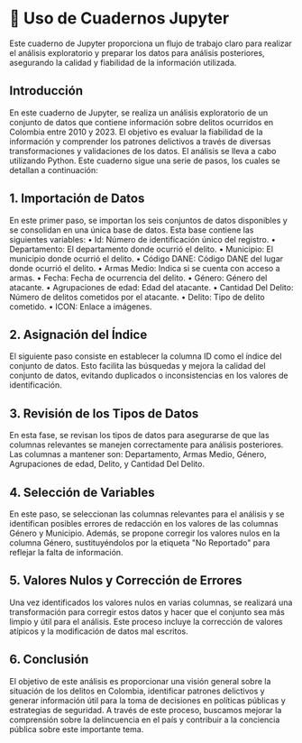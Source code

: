 # 📒 Uso de Cuadernos Jupyter
Este cuaderno de Jupyter proporciona un flujo de trabajo claro para realizar el análisis exploratorio y preparar los datos para análisis posteriores, asegurando la calidad y fiabilidad de la información utilizada.
## Introducción
En este cuaderno de Jupyter, se realiza un análisis exploratorio de un conjunto de datos que contiene información sobre delitos ocurridos en Colombia entre 2010 y 2023. El objetivo es evaluar la fiabilidad de la información y comprender los patrones delictivos a través de diversas transformaciones y validaciones de los datos. El análisis se lleva a cabo utilizando Python.
Este cuaderno sigue una serie de pasos, los cuales se detallan a continuación:
## 1.	Importación de Datos
En este primer paso, se importan los seis conjuntos de datos disponibles y se consolidan en una única base de datos. Esta base contiene las siguientes variables:
•	Id: Número de identificación único del registro.
•	Departamento: El departamento donde ocurrió el delito.
•	Municipio: El municipio donde ocurrió el delito.
•	Código DANE: Código DANE del lugar donde ocurrió el delito.
•	Armas Medio: Indica si se cuenta con acceso a armas.
•	Fecha: Fecha de ocurrencia del delito.
•	Género: Género del atacante.
•	Agrupaciones de edad: Edad del atacante.
•	Cantidad Del Delito: Número de delitos cometidos por el atacante.
•	Delito: Tipo de delito cometido.
•	ICON: Enlace a imágenes.
## 2. Asignación del Índice
El siguiente paso consiste en establecer la columna ID como el índice del conjunto de datos. Esto facilita las búsquedas y mejora la calidad del conjunto de datos, evitando duplicados o inconsistencias en los valores de identificación.
## 3. Revisión de los Tipos de Datos
En esta fase, se revisan los tipos de datos para asegurarse de que las columnas relevantes se manejen correctamente para análisis posteriores. Las columnas a mantener son: Departamento, Armas Medio, Género, Agrupaciones de edad, Delito, y Cantidad Del Delito.
## 4. Selección de Variables
En este paso, se seleccionan las columnas relevantes para el análisis y se identifican posibles errores de redacción en los valores de las columnas Género y Municipio. Además, se propone corregir los valores nulos en la columna Género, sustituyéndolos por la etiqueta "No Reportado" para reflejar la falta de información.
## 5. Valores Nulos y Corrección de Errores
Una vez identificados los valores nulos en varias columnas, se realizará una transformación para corregir estos datos y hacer que el conjunto sea más limpio y útil para el análisis. Este proceso incluye la corrección de valores atípicos y la modificación de datos mal escritos.
## 6. Conclusión
El objetivo de este análisis es proporcionar una visión general sobre la situación de los delitos en Colombia, identificar patrones delictivos y generar información útil para la toma de decisiones en políticas públicas y estrategias de seguridad. A través de este proceso, buscamos mejorar la comprensión sobre la delincuencia en el país y contribuir a la conciencia pública sobre este importante tema.
